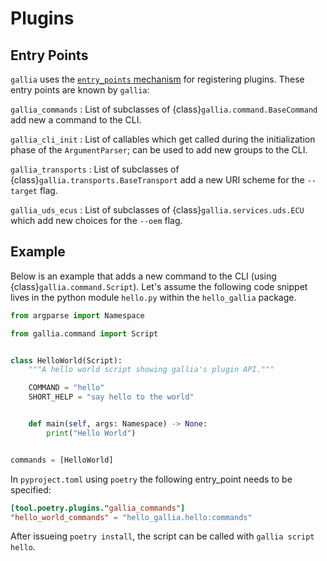 <!--
SPDX-FileCopyrightText: AISEC Pentesting Team

SPDX-License-Identifier: CC0-1.0
-->

# Plugins
## Entry Points

`gallia` uses the [`entry_points` mechanism](https://docs.python.org/3/library/importlib.metadata.html#entry-points) for registering plugins.
These entry points are known by `gallia`:

`gallia_commands`
: List of subclasses of {class}`gallia.command.BaseCommand` add new a command to the CLI.

`gallia_cli_init`
: List of callables which get called during the initialization phase of the `ArgumentParser`; can be used to add new groups to the CLI.

`gallia_transports`
: List of subclasses of {class}`gallia.transports.BaseTransport` add a new URI scheme for the `--target` flag.

`gallia_uds_ecus`
: List of subclasses of {class}`gallia.services.uds.ECU` which add new choices for the `--oem` flag.

## Example

Below is an example that adds a new command to the CLI (using {class}`gallia.command.Script`).
Let's assume the following code snippet lives in the python module `hello.py` within the `hello_gallia` package.

``` python
from argparse import Namespace

from gallia.command import Script


class HelloWorld(Script):
    """A hello world script showing gallia's plugin API."""

    COMMAND = "hello"
    SHORT_HELP = "say hello to the world"


    def main(self, args: Namespace) -> None:
        print("Hello World")


commands = [HelloWorld]
```

In `pyproject.toml` using `poetry` the following entry_point needs to be specified:

``` toml
[tool.poetry.plugins."gallia_commands"]
"hello_world_commands" = "hello_gallia.hello:commands"
```

After issueing `poetry install`, the script can be called with `gallia script hello`.
